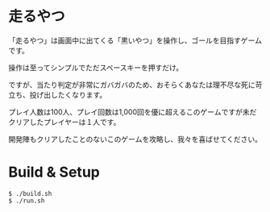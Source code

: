 # 走るやつ
「走るやつ」は画面中に出てくる「黒いやつ」を操作し、ゴールを目指すゲームです。

操作は至ってシンプルでただスペースキーを押すだけ。

ですが、当たり判定が非常にガバガバのため、おそらくあなたは理不尽な死に苛立ち、投げ出したくなります。

プレイ人数は100人、プレイ回数は1,000回を優に超えるこのゲームですが未だクリアしたプレイヤーは１人です。

開発陣もクリアしたことのないこのゲームを攻略し、我々を喜ばせてください。

# Build & Setup

```
$ ./build.sh
$ ./run.sh
```